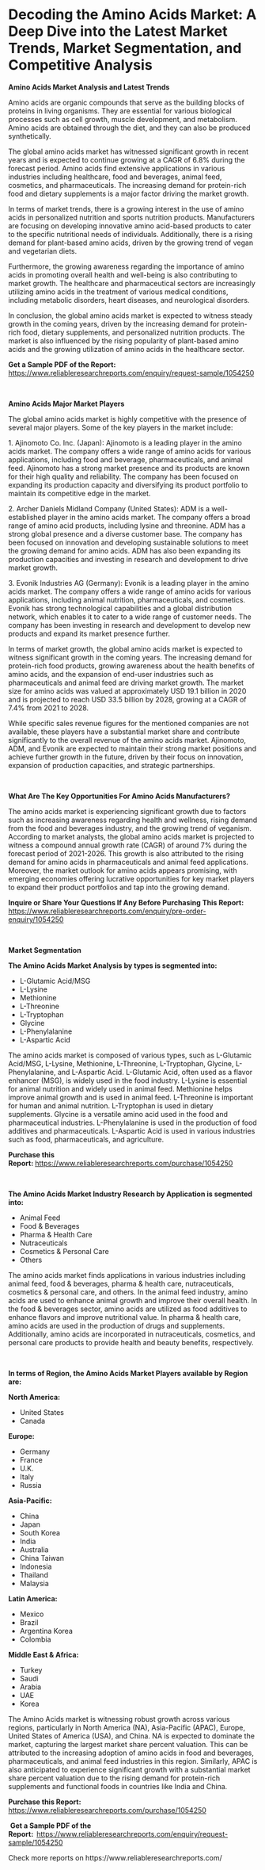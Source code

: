<p><h1>Decoding the Amino Acids Market: A Deep Dive into the Latest Market Trends, Market Segmentation, and Competitive Analysis</h1></p><p><strong>Amino Acids Market Analysis and Latest Trends</strong></p>
<p><p>Amino acids are organic compounds that serve as the building blocks of proteins in living organisms. They are essential for various biological processes such as cell growth, muscle development, and metabolism. Amino acids are obtained through the diet, and they can also be produced synthetically.</p><p>The global amino acids market has witnessed significant growth in recent years and is expected to continue growing at a CAGR of 6.8% during the forecast period. Amino acids find extensive applications in various industries including healthcare, food and beverages, animal feed, cosmetics, and pharmaceuticals. The increasing demand for protein-rich food and dietary supplements is a major factor driving the market growth.</p><p>In terms of market trends, there is a growing interest in the use of amino acids in personalized nutrition and sports nutrition products. Manufacturers are focusing on developing innovative amino acid-based products to cater to the specific nutritional needs of individuals. Additionally, there is a rising demand for plant-based amino acids, driven by the growing trend of vegan and vegetarian diets.</p><p>Furthermore, the growing awareness regarding the importance of amino acids in promoting overall health and well-being is also contributing to market growth. The healthcare and pharmaceutical sectors are increasingly utilizing amino acids in the treatment of various medical conditions, including metabolic disorders, heart diseases, and neurological disorders.</p><p>In conclusion, the global amino acids market is expected to witness steady growth in the coming years, driven by the increasing demand for protein-rich food, dietary supplements, and personalized nutrition products. The market is also influenced by the rising popularity of plant-based amino acids and the growing utilization of amino acids in the healthcare sector.</p></p>
<p><strong>Get a Sample PDF of the Report:&nbsp;</strong> <a href="https://www.reliableresearchreports.com/enquiry/request-sample/1054250">https://www.reliableresearchreports.com/enquiry/request-sample/1054250</a></p>
<p>&nbsp;</p>
<p><strong>Amino Acids Major Market Players</strong></p>
<p><p>The global amino acids market is highly competitive with the presence of several major players. Some of the key players in the market include:</p><p>1. Ajinomoto Co. Inc. (Japan): Ajinomoto is a leading player in the amino acids market. The company offers a wide range of amino acids for various applications, including food and beverage, pharmaceuticals, and animal feed. Ajinomoto has a strong market presence and its products are known for their high quality and reliability. The company has been focused on expanding its production capacity and diversifying its product portfolio to maintain its competitive edge in the market.</p><p>2. Archer Daniels Midland Company (United States): ADM is a well-established player in the amino acids market. The company offers a broad range of amino acid products, including lysine and threonine. ADM has a strong global presence and a diverse customer base. The company has been focused on innovation and developing sustainable solutions to meet the growing demand for amino acids. ADM has also been expanding its production capacities and investing in research and development to drive market growth.</p><p>3. Evonik Industries AG (Germany): Evonik is a leading player in the amino acids market. The company offers a wide range of amino acids for various applications, including animal nutrition, pharmaceuticals, and cosmetics. Evonik has strong technological capabilities and a global distribution network, which enables it to cater to a wide range of customer needs. The company has been investing in research and development to develop new products and expand its market presence further.</p><p>In terms of market growth, the global amino acids market is expected to witness significant growth in the coming years. The increasing demand for protein-rich food products, growing awareness about the health benefits of amino acids, and the expansion of end-user industries such as pharmaceuticals and animal feed are driving market growth. The market size for amino acids was valued at approximately USD 19.1 billion in 2020 and is projected to reach USD 33.5 billion by 2028, growing at a CAGR of 7.4% from 2021 to 2028.</p><p>While specific sales revenue figures for the mentioned companies are not available, these players have a substantial market share and contribute significantly to the overall revenue of the amino acids market. Ajinomoto, ADM, and Evonik are expected to maintain their strong market positions and achieve further growth in the future, driven by their focus on innovation, expansion of production capacities, and strategic partnerships.</p></p>
<p>&nbsp;</p>
<p><strong>What Are The Key Opportunities For Amino Acids Manufacturers?</strong></p>
<p><p>The amino acids market is experiencing significant growth due to factors such as increasing awareness regarding health and wellness, rising demand from the food and beverages industry, and the growing trend of veganism. According to market analysts, the global amino acids market is projected to witness a compound annual growth rate (CAGR) of around 7% during the forecast period of 2021-2026. This growth is also attributed to the rising demand for amino acids in pharmaceuticals and animal feed applications. Moreover, the market outlook for amino acids appears promising, with emerging economies offering lucrative opportunities for key market players to expand their product portfolios and tap into the growing demand.</p></p>
<p><strong>Inquire or Share Your Questions If Any Before Purchasing This Report:</strong> <a href="https://www.reliableresearchreports.com/enquiry/pre-order-enquiry/1054250">https://www.reliableresearchreports.com/enquiry/pre-order-enquiry/1054250</a></p>
<p>&nbsp;</p>
<p><strong>Market Segmentation</strong></p>
<p><strong>The Amino Acids Market Analysis by types is segmented into:</strong></p>
<p><ul><li>L-Glutamic Acid/MSG</li><li>L-Lysine</li><li>Methionine</li><li>L-Threonine</li><li>L-Tryptophan</li><li>Glycine</li><li>L-Phenylalanine</li><li>L-Aspartic Acid</li></ul></p>
<p><p>The amino acids market is composed of various types, such as L-Glutamic Acid/MSG, L-Lysine, Methionine, L-Threonine, L-Tryptophan, Glycine, L-Phenylalanine, and L-Aspartic Acid. L-Glutamic Acid, often used as a flavor enhancer (MSG), is widely used in the food industry. L-Lysine is essential for animal nutrition and widely used in animal feed. Methionine helps improve animal growth and is used in animal feed. L-Threonine is important for human and animal nutrition. L-Tryptophan is used in dietary supplements. Glycine is a versatile amino acid used in the food and pharmaceutical industries. L-Phenylalanine is used in the production of food additives and pharmaceuticals. L-Aspartic Acid is used in various industries such as food, pharmaceuticals, and agriculture.</p></p>
<p><strong>Purchase this Report:&nbsp;</strong><a href="https://www.reliableresearchreports.com/purchase/1054250">https://www.reliableresearchreports.com/purchase/1054250</a></p>
<p>&nbsp;</p>
<p><strong>The Amino Acids Market Industry Research by Application is segmented into:</strong></p>
<p><ul><li>Animal Feed</li><li>Food & Beverages</li><li>Pharma & Health Care</li><li>Nutraceuticals</li><li>Cosmetics & Personal Care</li><li>Others</li></ul></p>
<p><p>The amino acids market finds applications in various industries including animal feed, food & beverages, pharma & health care, nutraceuticals, cosmetics & personal care, and others. In the animal feed industry, amino acids are used to enhance animal growth and improve their overall health. In the food & beverages sector, amino acids are utilized as food additives to enhance flavors and improve nutritional value. In pharma & health care, amino acids are used in the production of drugs and supplements. Additionally, amino acids are incorporated in nutraceuticals, cosmetics, and personal care products to provide health and beauty benefits, respectively.</p></p>
<p>&nbsp;</p>
<p><strong>In terms of Region, the Amino Acids Market Players available by Region are:</strong></p>
<p>
    <p> <strong> North America: </strong>
        <ul>
            <li>United States</li>
            <li>Canada</li>
        </ul>
        </p> 
    <p> <strong> Europe: </strong>
        <ul>
            <li>Germany</li>
            <li>France</li>
            <li>U.K.</li>
            <li>Italy</li>
            <li>Russia</li>
        </ul>
        </p> 
    <p> <strong> Asia-Pacific: </strong>
        <ul>
            <li>China</li>
            <li>Japan</li>
            <li>South Korea</li>
            <li>India</li>
            <li>Australia</li>
            <li>China Taiwan</li>
            <li>Indonesia</li>
            <li>Thailand</li>
            <li>Malaysia</li>
        </ul>
        </p> 
    <p> <strong> Latin America: </strong>
        <ul>
            <li>Mexico</li>
            <li>Brazil</li>
            <li>Argentina Korea</li>
            <li>Colombia</li>
        </ul>
        </p> 
    <p> <strong> Middle East & Africa: </strong>
        <ul>
            <li>Turkey</li>
            <li>Saudi</li>
            <li>Arabia</li>
            <li>UAE</li>
            <li>Korea</li>
        </ul>
    </p>
    </p>
<p><p>The Amino Acids market is witnessing robust growth across various regions, particularly in North America (NA), Asia-Pacific (APAC), Europe, United States of America (USA), and China. NA is expected to dominate the market, capturing the largest market share percent valuation. This can be attributed to the increasing adoption of amino acids in food and beverages, pharmaceuticals, and animal feed industries in this region. Similarly, APAC is also anticipated to experience significant growth with a substantial market share percent valuation due to the rising demand for protein-rich supplements and functional foods in countries like India and China.</p></p>
<p><strong>Purchase this Report: </strong><a href="https://www.reliableresearchreports.com/purchase/1054250">https://www.reliableresearchreports.com/purchase/1054250</a></p>
<p>&nbsp;<strong>Get a Sample PDF of the Report:&nbsp;&nbsp;</strong><a href="https://www.reliableresearchreports.com/enquiry/request-sample/1054250">https://www.reliableresearchreports.com/enquiry/request-sample/1054250</a></p>
<p><strong></strong></p>
<p>Check more reports on https://www.reliableresearchreports.com/</p>